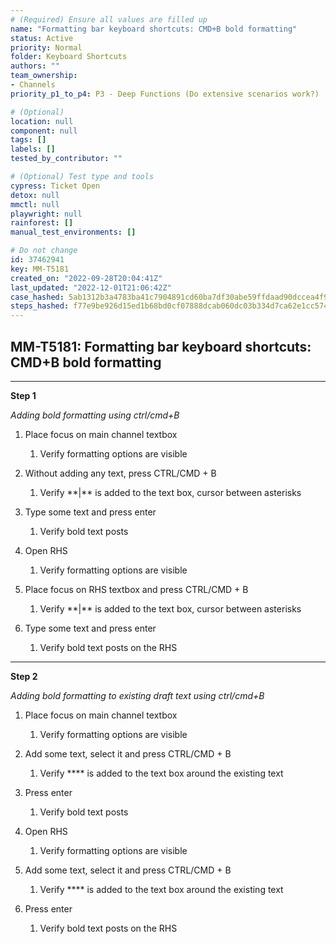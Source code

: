 ```yaml
---
# (Required) Ensure all values are filled up
name: "Formatting bar keyboard shortcuts: CMD+B bold formatting"
status: Active
priority: Normal
folder: Keyboard Shortcuts
authors: ""
team_ownership:
- Channels
priority_p1_to_p4: P3 - Deep Functions (Do extensive scenarios work?)

# (Optional)
location: null
component: null
tags: []
labels: []
tested_by_contributor: ""

# (Optional) Test type and tools
cypress: Ticket Open
detox: null
mmctl: null
playwright: null
rainforest: []
manual_test_environments: []

# Do not change
id: 37462941
key: MM-T5181
created_on: "2022-09-28T20:04:41Z"
last_updated: "2022-12-01T21:06:42Z"
case_hashed: 5ab1312b3a4783ba41c7904891cd60ba7df30abe59ffdaad90dccea4f9792a932d9be58c510757df417b950de7ed74a1
steps_hashed: f77e9be926d15ed1b68bd0cf07888dcab060dc03b334d7ca62e1cc5747a1d17bf4f5598478953819554a99aa51e5b205
---
```


<!-- (Auto-generated) Based on frontmatter's "key" and "name" -->

## MM-T5181: Formatting bar keyboard shortcuts: CMD+B bold formatting

---

**Step 1**

_Adding bold formatting using ctrl/cmd+B_

1. Place focus on main channel textbox

   1. Verify formatting options are visible

2. Without adding any text, press CTRL/CMD + B

   1. Verify \*\*|\*\* is added to the text box, cursor between asterisks 

3. Type some text and press enter 

   1. Verify bold text posts

4. Open RHS

   1. Verify formatting options are visible

5. Place focus on RHS textbox and press CTRL/CMD + B

   1. Verify \*\*|\*\* is added to the text box, cursor between asterisks 

6. Type some text and press enter 

   1. Verify bold text posts on the RHS

---

**Step 2**

_Adding bold formatting to existing draft text using ctrl/cmd+B_

1. Place focus on main channel textbox

   1. Verify formatting options are visible

2. Add some text, select it and press CTRL/CMD + B

   1. Verify \*\*\*\* is added to the text box around the existing text

3. Press enter 

   1. Verify bold text posts

4. Open RHS

   1. Verify formatting options are visible

5. Add some text, select it and press CTRL/CMD + B

   1. Verify \*\*\*\* is added to the text box around the existing text

6. Press enter 

   1. Verify bold text posts on the RHS
